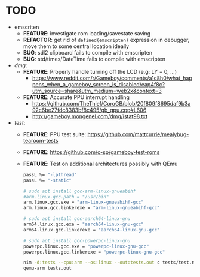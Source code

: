 # TODO

* emscriten
  * __FEATURE__: investigate rom loading/savestate saving
  * __REFACTOR__: get rid of `defined(emscripten)` expression in debugger, move them to some central location ideally
  * __BUG__: sdl2 clipboard fails to compile with emscripten
  * __BUG__: std/times/DateTime fails to compile with emscripten
* _dmg_:
  * __FEATURE__: Properly handle turning off the LCD (e.g: LY = 0, ...)
    * <https://www.reddit.com/r/Gameboy/comments/a1c8h0/what_happens_when_a_gameboy_screen_is_disabled/eap4f8c?utm_source=share&utm_medium=web2x&context=3>
  * __FEATURE__: Accurate PPU interrupt handling
    * <https://github.com/TheThief/CoroGB/blob/20f809f8695daf9b3a92c6be27fdc8383bf8c495/gb_gpu.cpp#L606>
    * <http://gameboy.mongenel.com/dmg/istat98.txt>
* _test_:
  * __FEATURE__: PPU test suite: <https://github.com/mattcurrie/mealybug-tearoom-tests>
  * __FEATURE__: <https://github.com/c-sp/gameboy-test-roms>
  * __FEATURE__: Test on additional architectures possibly with QEmu
    ```bash
    passL %= "-lpthread"
    passL %= "-static"

    # sudo apt install gcc-arm-linux-gnueabihf
    #arm.linux.gcc.path = "/usr/bin"
    arm.linux.gcc.exe = "arm-linux-gnueabihf-gcc"
    arm.linux.gcc.linkerexe = "arm-linux-gnueabihf-gcc"

    # sudo apt install gcc-aarch64-linux-gnu
    arm64.linux.gcc.exe = "aarch64-linux-gnu-gcc"
    arm64.linux.gcc.linkerexe = "aarch64-linux-gnu-gcc"

    # sudo apt install gcc-powerpc-linux-gnu
    powerpc.linux.gcc.exe = "powerpc-linux-gnu-gcc"
    powerpc.linux.gcc.linkerexe = "powerpc-linux-gnu-gcc"
    ```

    ```bash
    nim -d:tests --cpu:arm --os:linux --out:tests.out c tests/test.nim
    qemu-arm tests.out
    ```